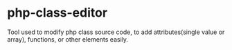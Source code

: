 # php-class-editor
Tool used to modify php class source code, to add attributes(single value or array), functions, or other elements easily.
